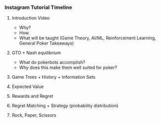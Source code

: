 ### Instagram Tutorial Timeline

1. Introduction Video

   - Why?
   - How.
   - What will be taught (Game Theory, AI/ML, Reinforcement Learning, General Poker Takeaways)

2. GTO + Nash equilibrium

   - What do pokerbots accomplish?
   - Why does this make them well suited for poker?

3. Game Trees + History + Information Sets

4. Expected Value

5. Rewards and Regret

6. Regret Matching + Strategy (probability distribution)

7. Rock, Paper, Scissors
